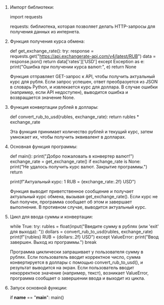 1. Импорт библиотеки:
   
   import requests
   
   requests: библиотека, которая позволяет делать HTTP-запросы для получения данных из интернета.

3. Функция получения курса обмена:
   
   def get_exchange_rate():
       try:
           response = requests.get("https://api.exchangerate-api.com/v4/latest/RUB")
           data = response.json()
           return data['rates']['USD']
       except Exception as e:
           print("Ошибка при получении курса валют:", e)
           return None
   
   Функция отправляет GET-запрос к API, чтобы получить актуальный курс для рубля.
   Если запрос успешен, ответ преобразуется из JSON в словарь Python, и извлекается курс для доллара.
   В случае ошибки (например, если API недоступен), выводится ошибка и возвращается значение None.

3. Функция конвертации рублей в доллары:
   
   def convert_rub_to_usd(rubles, exchange_rate):
       return rubles * exchange_rate
   
   Эта функция принимает количество рублей и текущий курс, затем умножает их, чтобы получить эквивалент в долларах.

4. Основная функция программы:
   
   def main():
       print("Добро пожаловать в конвертер валют!")
       exchange_rate = get_exchange_rate()
if exchange_rate is None:
           print("Не удалось получить курс валют. Закрытие программы.")
           return

    print(f"Актуальный курс: 1 RUB = {exchange_rate:.2f} USD")
   
   Функция выводит приветственное сообщение и получает актуальный курс обмена, вызывая get_exchange_rate().
   Если курс не был получен, программа сообщает об этом и завершает выполнение.
   В противном случае, выводится актуальный курс.

6. Цикл для ввода суммы и конвертации:
   
   while True:
       try:
           rubles = float(input("Введите сумму в рублях (или 'exit' для выхода): "))
           dollars = convert_rub_to_usd(rubles, exchange_rate)
           print(f"{rubles} RUB = {dollars:.2f} USD")
       except ValueError:
           print("Ввод завершен. Выход из программы.")
           break
   
   Программа циклически запрашивает у пользователя сумму в рублях.
   Если пользователь вводит корректное число, сумма конвертируется в доллары с помощью convert_rub_to_usd(), и результат выводится на экран.
   Если пользователь вводит некорректное значение (например, текст), возникает ValueError, программа сообщает о завершении ввода и выходит из цикла.

7. Запуск основной функции:
   
   if __name__ == "__main__":
       main()
